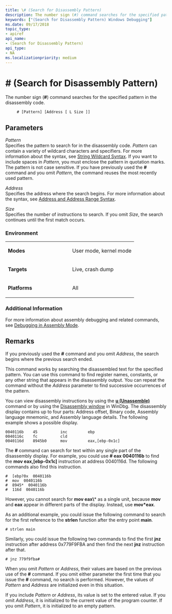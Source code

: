 ```yaml
---
title: \# (Search for Disassembly Pattern)
description: The number sign (#) command searches for the specified pattern in the disassembly code.
keywords: ["(Search for Disassembly Pattern) Windows Debugging"]
ms.date: 09/17/2018
topic_type:
- apiref
api_name:
- (Search for Disassembly Pattern)
api_type:
- NA
ms.localizationpriority: medium
---
```


# \# (Search for Disassembly Pattern)


The number sign (**\#**) command searches for the specified pattern in the disassembly code.

```dbgcmd
     # [Pattern] [Address [ L Size ]] 
```

## <span id="ddk_cmd_search_for_disassembly_pattern_dbg"></span><span id="DDK_CMD_SEARCH_FOR_DISASSEMBLY_PATTERN_DBG"></span>Parameters


<span id="_______Pattern______"></span><span id="_______pattern______"></span><span id="_______PATTERN______"></span> *Pattern*   
Specifies the pattern to search for in the disassembly code. *Pattern* can contain a variety of wildcard characters and specifiers. For more information about the syntax, see [String Wildcard Syntax](string-wildcard-syntax.md). If you want to include spaces in *Pattern*, you must enclose the pattern in quotation marks. The pattern is not case sensitive. If you have previously used the **\#** command and you omit *Pattern*, the command reuses the most recently used pattern.

<span id="_______Address______"></span><span id="_______address______"></span><span id="_______ADDRESS______"></span> *Address*   
Specifies the address where the search begins. For more information about the syntax, see [Address and Address Range Syntax](address-and-address-range-syntax.md).

<span id="_______Size______"></span><span id="_______size______"></span><span id="_______SIZE______"></span> *Size*   
Specifies the number of instructions to search. If you omit *Size*, the search continues until the first match occurs.

### <span id="Environment"></span><span id="environment"></span><span id="ENVIRONMENT"></span>Environment

<table>
<colgroup>
<col width="50%" />
<col width="50%" />
</colgroup>
<tbody>
<tr class="odd">
<td align="left"><p><strong>Modes</strong></p></td>
<td align="left"><p>User mode, kernel mode</p></td>
</tr>
<tr class="even">
<td align="left"><p><strong>Targets</strong></p></td>
<td align="left"><p>Live, crash dump</p></td>
</tr>
<tr class="odd">
<td align="left"><p><strong>Platforms</strong></p></td>
<td align="left"><p>All</p></td>
</tr>
</tbody>
</table>

 

### <span id="Additional_Information"></span><span id="additional_information"></span><span id="ADDITIONAL_INFORMATION"></span>Additional Information

For more information about assembly debugging and related commands, see [Debugging in Assembly Mode](debugging-in-assembly-mode.md).

Remarks
-------

If you previously used the **\#** command and you omit *Address*, the search begins where the previous search ended.

This command works by searching the disassembled text for the specified pattern. You can use this command to find register names, constants, or any other string that appears in the disassembly output. You can repeat the command without the *Address* parameter to find successive occurrences of the pattern.

You can view disassembly instructions by using the [**u (Unassemble)**](u--unassemble-.md) command or by using the [Disassembly window](disassembly-window.md) in WinDbg. The disassembly display contains up to four parts: Address offset, Binary code, Assembly language mnemonic, and Assembly language details. The following example shows a possible display.

```console
0040116b    45          inc         ebp            
0040116c    fc          cld                        
0040116d    8945b0      mov         eax,[ebp-0x1c] 
```

The **\#** command can search for text within any single part of the disassembly display. For example, you could use **\# eax 0040116b** to find the **mov eax,\[ebp-0x1c\]** instruction at address 0040116d. The following commands also find this instruction.

```console
#  [ebp?0x  0040116b 
#  mov  0040116b 
#  8945*  0040116b 
#  116d  0040116b 
```

However, you cannot search for **mov eax\\*** as a single unit, because **mov** and **eax** appear in different parts of the display. Instead, use **mov\*eax**.

As an additional example, you could issue the following command to search for the first reference to the **strlen** function after the entry point **main**.

```console
# strlen main
```

Similarly, you could issue the following two commands to find the first **jnz** instruction after address 0x779F9FBA and then find the next **jnz** instruction after that.

```console
# jnz 779f9fba# 
```

When you omit *Pattern* or *Address*, their values are based on the previous use of the **\#** command. If you omit either parameter the first time that you issue the **\#** command, no search is performed. However, the values of *Pattern* and *Address* are initialized even in this situation.

If you include *Pattern* or *Address*, its value is set to the entered value. If you omit *Address*, it is initialized to the current value of the program counter. If you omit *Pattern*, it is initialized to an empty pattern.

 

 





